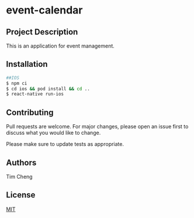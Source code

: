 # event-calendar

## Project Description
This is an application for event management.

## Installation

```bash
##IOS
$ npm ci
$ cd ios && pod install && cd ..
$ react-native run-ios
```

## Contributing
Pull requests are welcome. For major changes, please open an issue first to discuss what you would like to change.

Please make sure to update tests as appropriate.

## Authors
Tim Cheng 

## License
[MIT](https://choosealicense.com/licenses/mit/)
